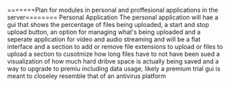 =======Plan for modules in personal and proffesional applications in the server========
Personal Application
The personal application will hae a gui that shows the percentage of files being uploaded, a start and stop upload button, an option for managing what's being uploaded and a seperate application for video and audio streaming and will be a flat interface and a section to add or remove file extensions to upload or files to upload a section to cusotmize how long files have to not have been sued a visualization of how much hard dribve space is actually being saved and a way to upgrade to premiu including data usage, likely a premium trial gui is meant to closeley resemble that of an antivirus platform